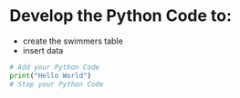 # Develop the Python Code to:
* create the swimmers table
* insert data

```python
# Add your Python Code
print("Hello World")
# Stop your Python Code
```
